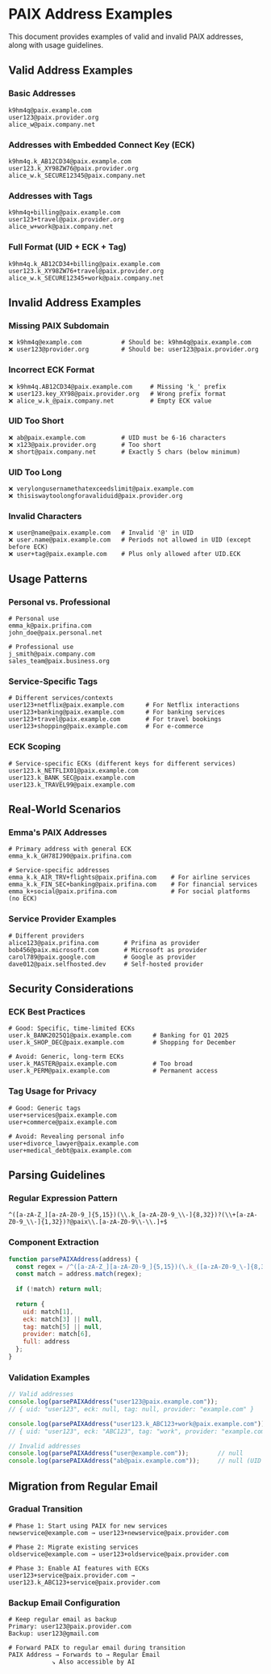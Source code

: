 # PAIX Address Examples

This document provides examples of valid and invalid PAIX addresses, along with usage guidelines.

## Valid Address Examples

### Basic Addresses
```
k9hm4q@paix.example.com
user123@paix.provider.org
alice_w@paix.company.net
```

### Addresses with Embedded Connect Key (ECK)
```
k9hm4q.k_AB12CD34@paix.example.com
user123.k_XY98ZW76@paix.provider.org
alice_w.k_SECURE12345@paix.company.net
```

### Addresses with Tags
```
k9hm4q+billing@paix.example.com
user123+travel@paix.provider.org
alice_w+work@paix.company.net
```

### Full Format (UID + ECK + Tag)
```
k9hm4q.k_AB12CD34+billing@paix.example.com
user123.k_XY98ZW76+travel@paix.provider.org
alice_w.k_SECURE12345+work@paix.company.net
```

## Invalid Address Examples

### Missing PAIX Subdomain
```
❌ k9hm4q@example.com           # Should be: k9hm4q@paix.example.com
❌ user123@provider.org         # Should be: user123@paix.provider.org
```

### Incorrect ECK Format
```
❌ k9hm4q.AB12CD34@paix.example.com     # Missing 'k_' prefix
❌ user123.key_XY98@paix.provider.org   # Wrong prefix format
❌ alice_w.k_@paix.company.net          # Empty ECK value
```

### UID Too Short
```
❌ ab@paix.example.com          # UID must be 6-16 characters
❌ x123@paix.provider.org       # Too short
❌ short@paix.company.net       # Exactly 5 chars (below minimum)
```

### UID Too Long
```
❌ verylongusernamethatexceedslimit@paix.example.com
❌ thisiswaytoolongforavaliduid@paix.provider.org
```

### Invalid Characters
```
❌ user@name@paix.example.com   # Invalid '@' in UID
❌ user.name@paix.example.com   # Periods not allowed in UID (except before ECK)
❌ user+tag@paix.example.com    # Plus only allowed after UID.ECK
```

## Usage Patterns

### Personal vs. Professional
```
# Personal use
emma_k@paix.prifina.com
john_doe@paix.personal.net

# Professional use  
j_smith@paix.company.com
sales_team@paix.business.org
```

### Service-Specific Tags
```
# Different services/contexts
user123+netflix@paix.example.com      # For Netflix interactions
user123+banking@paix.example.com      # For banking services  
user123+travel@paix.example.com       # For travel bookings
user123+shopping@paix.example.com     # For e-commerce
```

### ECK Scoping
```
# Service-specific ECKs (different keys for different services)
user123.k_NETFLIX01@paix.example.com
user123.k_BANK_SEC@paix.example.com  
user123.k_TRAVEL99@paix.example.com
```

## Real-World Scenarios

### Emma's PAIX Addresses
```
# Primary address with general ECK
emma_k.k_GH78IJ90@paix.prifina.com

# Service-specific addresses
emma_k.k_AIR_TRV+flights@paix.prifina.com    # For airline services
emma_k.k_FIN_SEC+banking@paix.prifina.com    # For financial services
emma_k+social@paix.prifina.com               # For social platforms (no ECK)
```

### Service Provider Examples
```
# Different providers
alice123@paix.prifina.com       # Prifina as provider
bob456@paix.microsoft.com       # Microsoft as provider  
carol789@paix.google.com        # Google as provider
dave012@paix.selfhosted.dev     # Self-hosted provider
```

## Security Considerations

### ECK Best Practices
```
# Good: Specific, time-limited ECKs
user.k_BANK2025Q1@paix.example.com      # Banking for Q1 2025
user.k_SHOP_DEC@paix.example.com        # Shopping for December

# Avoid: Generic, long-term ECKs  
user.k_MASTER@paix.example.com          # Too broad
user.k_PERM@paix.example.com            # Permanent access
```

### Tag Usage for Privacy
```
# Good: Generic tags
user+services@paix.example.com
user+commerce@paix.example.com

# Avoid: Revealing personal info
user+divorce_lawyer@paix.example.com
user+medical_debt@paix.example.com
```

## Parsing Guidelines

### Regular Expression Pattern
```regex
^([a-zA-Z_][a-zA-Z0-9_]{5,15})(\\.k_[a-zA-Z0-9_\\-]{8,32})?(\\+[a-zA-Z0-9_\\-]{1,32})?@paix\\.[a-zA-Z0-9\\-\\.]+$
```

### Component Extraction
```javascript
function parsePAIXAddress(address) {
  const regex = /^([a-zA-Z_][a-zA-Z0-9_]{5,15})(\.k_([a-zA-Z0-9_\-]{8,32}))?(\+([a-zA-Z0-9_\-]{1,32}))?@paix\.(.+)$/;
  const match = address.match(regex);
  
  if (!match) return null;
  
  return {
    uid: match[1],
    eck: match[3] || null,
    tag: match[5] || null,
    provider: match[6],
    full: address
  };
}
```

### Validation Examples
```javascript
// Valid addresses
console.log(parsePAIXAddress("user123@paix.example.com"));
// { uid: "user123", eck: null, tag: null, provider: "example.com" }

console.log(parsePAIXAddress("user123.k_ABC123+work@paix.example.com"));
// { uid: "user123", eck: "ABC123", tag: "work", provider: "example.com" }

// Invalid addresses
console.log(parsePAIXAddress("user@example.com"));        // null
console.log(parsePAIXAddress("ab@paix.example.com"));     // null (UID too short)
```

## Migration from Regular Email

### Gradual Transition
```
# Phase 1: Start using PAIX for new services
newservice@example.com → user123+newservice@paix.provider.com

# Phase 2: Migrate existing services  
oldservice@example.com → user123+oldservice@paix.provider.com

# Phase 3: Enable AI features with ECKs
user123+service@paix.provider.com → user123.k_ABC123+service@paix.provider.com
```

### Backup Email Configuration
```
# Keep regular email as backup
Primary: user123@paix.provider.com
Backup: user123@gmail.com

# Forward PAIX to regular email during transition
PAIX Address → Forwards to → Regular Email
            ↘ Also accessible by AI
```
